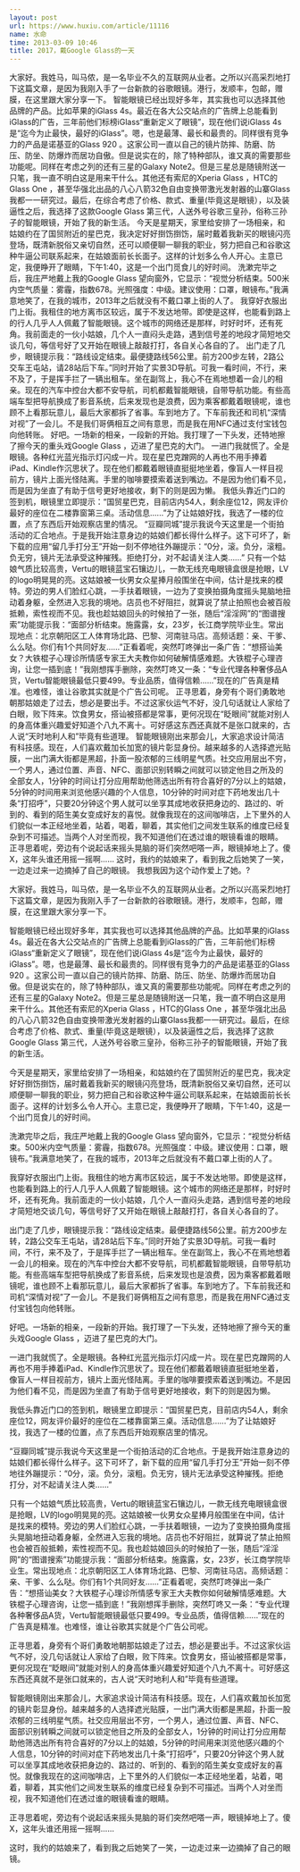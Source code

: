 ```yaml
---
layout: post
url: https://www.huxiu.com/article/11116
name: 水命
time: 2013-03-09 10:46
title: 2017，戴Google Glass的一天
---
```

大家好。我姓马，叫马侬，是一名毕业不久的互联网从业者。之所以兴高采烈地打下这篇文章，是因为我刚入手了一台新款的谷歌眼镜。港行，发顺丰，包邮，赠膜，在这里跟大家分享一下。 智能眼镜已经出现好多年，其实我也可以选择其他品牌的产品。比如苹果的iGlass 4s。最近在各大公交站点的广告牌上总能看到iGlass的广告，三年前他们标榜iGlass“重新定义了眼镜”，现在他们说iGlass 4s是“迄今为止最快，最好的iGlass”。嗯，也是最薄、最长和最贵的。同样很有竞争力的产品是诺基亚的Glass 920 。这家公司一直以自己的镜片防摔、防磨、防压、防坐、防爆炸而居功自傲。但是说实在的，除了特种部队，谁又真的需要那些功能呢。同样在考虑之列的还有三星的Galaxy Note2。但是三星总是随镜附送一只笔，我一直不明白这是用来干什么。其他还有索尼的Xperia Glass ，HTC的Glass One ，甚至华强北出品的八心八箭32色自由变换带激光发射器的山寨Glass我都一一研究过。最后，在综合考虑了价格、款式、重量(毕竟这是眼镜），以及装逼性之后，我选择了这款Google Glass 第三代，人送外号谷歌三皇孙，俗称三孙子的智能眼镜，开始了我的新生活。 今天是星期天，家里给安排了一场相亲，和姑娘约在了国贸附近的星巴克，我决定好好捯饬捯饬，届时戴着我新买的眼镜闪亮登场，既清新脱俗又亲切自然，还可以顺便聊一聊我的职业，努力把自己和谷歌这种牛逼公司联系起来，在姑娘面前长长面子。这样的计划多么令人开心。主意已定，我便睁开了眼睛，下午1:40，这是一个出门觅食儿的好时间。 洗漱完毕之后，我庄严地戴上我的Google Glass 望向窗外，它显示：“视觉分析结束。500米内空气质量：雾霾，指数678。光照强度：中级。建议使用：口罩，眼镜布。”我满意地笑了，在我的城市，2013年之后就没有不戴口罩上街的人了。 我穿好衣服出门上街。我租住的地方离市区较远，属于不发达地带。即使是这样，也能看到路上的行人几乎人人佩戴了智能眼镜。这个城市的网络还是那样，时好时坏，还有死角。我前面走的一伙小姑娘，几个人一直闷头走路，遇到信号差的地段才简短地交谈几句，等信号好了又开始在眼镜上敲敲打打，各自关心各自的了。 出门走了几步，眼镜提示我：“路线设定结束。最便捷路线56公里。前方200步左转，2路公交车王屯站，请28站后下车。”同时开始了实景3D导航。可我一看时间，不行，来不及了，于是挥手拦了一辆出租车。坐在副驾上，我心不在焉地想着一会儿的相亲。现在的汽车中控台大都不安导航，司机都戴智能眼镜，自带导航功能。有些高端车型把导航换成了影音系统，后来发现也是浪费，因为乘客都戴着眼镜呢，谁也顾不上看那玩意儿，最后大家都拆了省事。车到地方了。下车前我还和司机“深情对视”了一会儿。不是我们哥俩相互之间有意思，而是我在用NFC通过支付宝钱包向他转账。 好吧。一场新的相亲，一段新的开始。我打理了一下头发，还特地擦了擦今天的重头戏Google Glass ，迈进了星巴克的大门。 一进门我就慌了。全是眼镜。各种红光蓝光指示灯闪成一片。现在星巴克蹭网的人再也不用手捧着iPad、Kindle作沉思状了。现在他们都戴着眼镜直挺挺地坐着，像盲人一样目视前方，镜片上面光怪陆离。手里的咖啡要摸索着送到嘴边。不是因为他们看不见，而是因为坐直了有助于信号更好地接收，剩下的则是因为懒。 我低头靠近门口的签到机，眼镜里立即提示：“国贸星巴克，目前店内54人，剩余座位12，网友评价最好的座位在二楼靠窗第三桌。活动信息......”为了让姑娘好找，我选了一楼的位置，点了东西后开始观察店里的情况。 “豆瓣同城”提示我说今天这里是一个街拍活动的汇合地点。于是我开始注意身边的姑娘们都长得什么样子。这下可坏了，新下载的应用“留几手打分王”开始一刻不停地往外蹦提示：“0分，滚。负分，滚粗。负无穷，镜片无法承受这种摧残。拒绝打分，对不起请关注人类......” 只有一个姑娘气质比较高贵，Vertu的眼镜蓝宝石镶边儿，一款无线充电眼镜盒很是抢眼，LV的logo明晃晃的亮。这姑娘被一伙男女众星捧月般围坐在中间，估计是找来的模特。旁边的男人们脸红心跳，一手扶着眼镜，一边为了变换拍摄角度摇头晃脑地扭动着身躯，全然进入忘我的境地。店员也不好阻拦，就算说了禁止拍照也会被百般抵赖，索性视而不见。我也趁姑娘回头的时候拍了一张，随后“淫淫网”的“图谱搜索”功能提示我：“面部分析结束。施露露，女，23岁，长江商学院毕业生。常出现地点：北京朝阳区工人体育场北路、巴黎、河南驻马店。高频话题：亲、干爹、么么哒。你们有1个共同好友......”正看着呢，突然叮咚弹出一条广告：“想搭讪美女？大铁棍子心理诊所情感专家王大夫教你如何破解情感难题。大铁棍子心理咨询，让您一插到底！”我刚想挥手删除，突然叮咚又一条：“专业代理各种奢侈品A货，Vertu智能眼镜最低只要499。专业品质，值得信赖......”现在的广告真是精准。也难怪，谁让谷歌其实就是个广告公司呢。 正寻思着，身旁有个哥们勇敢地朝那姑娘走了过去，想必是要出手。不过这家伙运气不好，没几句话就让人家给了白眼，败下阵来。饮食男女，搭讪被搭都是常事，更何况现在“眨眼间”就能对别人的身高体重兴趣爱好知道个八九不离十。可好感这东西还真就不是张口就来的，古人说“天时地利人和”毕竟有些道理。 智能眼镜刚出来那会儿，大家追求设计简洁有科技感。现在，人们喜欢戴加长加宽的镜片彰显身份。越来越多的人选择遮光贴膜，一出门满大街都是黑超，扑面一股浓郁的三线明星气质。社交应用层出不穷，一个男人，通过位置、声音、NFC、面部识别转瞬之间就可以锁定他目之所及的全部女人，1分钟的时间让打分应用帮助他筛选出所有符合喜好的7分以上的姑娘，5分钟的时间用来浏览他感兴趣的个人信息，10分钟的时间对症下药地发出几十条“打招呼”，只要20分钟这个男人就可以坐享其成地收获把身边的、路过的、听到的、看到的陌生美女变成好友的喜悦。就像我现在的这间咖啡店，上下里外的人们貌似一本正经地坐着，站着，喝着，聊着，其实他们之间发生联系的维度已经复杂到不可描述。当两个人对坐而视，我不知道他们在透过谁的眼镜看谁的眼睛。 正寻思着呢，旁边有个说起话来摇头晃脑的哥们突然吧嗒一声，眼镜掉地上了。傻X，这年头谁还用摇一摇啊...... 这时，我约的姑娘来了，看到我之后她笑了一笑，一边走过来一边摘掉了自己的眼镜。 我想我因为这个动作爱上了她。?

大家好。我姓马，叫马侬，是一名毕业不久的互联网从业者。之所以兴高采烈地打下这篇文章，是因为我刚入手了一台新款的谷歌眼镜。港行，发顺丰，包邮，赠膜，在这里跟大家分享一下。

智能眼镜已经出现好多年，其实我也可以选择其他品牌的产品。比如苹果的iGlass 4s。最近在各大公交站点的广告牌上总能看到iGlass的广告，三年前他们标榜iGlass“重新定义了眼镜”，现在他们说iGlass 4s是“迄今为止最快，最好的iGlass”。嗯，也是最薄、最长和最贵的。同样很有竞争力的产品是诺基亚的Glass 920 。这家公司一直以自己的镜片防摔、防磨、防压、防坐、防爆炸而居功自傲。但是说实在的，除了特种部队，谁又真的需要那些功能呢。同样在考虑之列的还有三星的Galaxy Note2。但是三星总是随镜附送一只笔，我一直不明白这是用来干什么。其他还有索尼的Xperia Glass ，HTC的Glass One ，甚至华强北出品的八心八箭32色自由变换带激光发射器的山寨Glass我都一一研究过。最后，在综合考虑了价格、款式、重量(毕竟这是眼镜），以及装逼性之后，我选择了这款Google Glass 第三代，人送外号谷歌三皇孙，俗称三孙子的智能眼镜，开始了我的新生活。

今天是星期天，家里给安排了一场相亲，和姑娘约在了国贸附近的星巴克，我决定好好捯饬捯饬，届时戴着我新买的眼镜闪亮登场，既清新脱俗又亲切自然，还可以顺便聊一聊我的职业，努力把自己和谷歌这种牛逼公司联系起来，在姑娘面前长长面子。这样的计划多么令人开心。主意已定，我便睁开了眼睛，下午1:40，这是一个出门觅食儿的好时间。

洗漱完毕之后，我庄严地戴上我的Google Glass 望向窗外，它显示：“视觉分析结束。500米内空气质量：雾霾，指数678。光照强度：中级。建议使用：口罩，眼镜布。”我满意地笑了，在我的城市，2013年之后就没有不戴口罩上街的人了。

我穿好衣服出门上街。我租住的地方离市区较远，属于不发达地带。即使是这样，也能看到路上的行人几乎人人佩戴了智能眼镜。这个城市的网络还是那样，时好时坏，还有死角。我前面走的一伙小姑娘，几个人一直闷头走路，遇到信号差的地段才简短地交谈几句，等信号好了又开始在眼镜上敲敲打打，各自关心各自的了。

出门走了几步，眼镜提示我：“路线设定结束。最便捷路线56公里。前方200步左转，2路公交车王屯站，请28站后下车。”同时开始了实景3D导航。可我一看时间，不行，来不及了，于是挥手拦了一辆出租车。坐在副驾上，我心不在焉地想着一会儿的相亲。现在的汽车中控台大都不安导航，司机都戴智能眼镜，自带导航功能。有些高端车型把导航换成了影音系统，后来发现也是浪费，因为乘客都戴着眼镜呢，谁也顾不上看那玩意儿，最后大家都拆了省事。车到地方了。下车前我还和司机“深情对视”了一会儿。不是我们哥俩相互之间有意思，而是我在用NFC通过支付宝钱包向他转账。

好吧。一场新的相亲，一段新的开始。我打理了一下头发，还特地擦了擦今天的重头戏Google Glass ，迈进了星巴克的大门。

一进门我就慌了。全是眼镜。各种红光蓝光指示灯闪成一片。现在星巴克蹭网的人再也不用手捧着iPad、Kindle作沉思状了。现在他们都戴着眼镜直挺挺地坐着，像盲人一样目视前方，镜片上面光怪陆离。手里的咖啡要摸索着送到嘴边。不是因为他们看不见，而是因为坐直了有助于信号更好地接收，剩下的则是因为懒。

我低头靠近门口的签到机，眼镜里立即提示：“国贸星巴克，目前店内54人，剩余座位12，网友评价最好的座位在二楼靠窗第三桌。活动信息......”为了让姑娘好找，我选了一楼的位置，点了东西后开始观察店里的情况。

“豆瓣同城”提示我说今天这里是一个街拍活动的汇合地点。于是我开始注意身边的姑娘们都长得什么样子。这下可坏了，新下载的应用“留几手打分王”开始一刻不停地往外蹦提示：“0分，滚。负分，滚粗。负无穷，镜片无法承受这种摧残。拒绝打分，对不起请关注人类......”

只有一个姑娘气质比较高贵，Vertu的眼镜蓝宝石镶边儿，一款无线充电眼镜盒很是抢眼，LV的logo明晃晃的亮。这姑娘被一伙男女众星捧月般围坐在中间，估计是找来的模特。旁边的男人们脸红心跳，一手扶着眼镜，一边为了变换拍摄角度摇头晃脑地扭动着身躯，全然进入忘我的境地。店员也不好阻拦，就算说了禁止拍照也会被百般抵赖，索性视而不见。我也趁姑娘回头的时候拍了一张，随后“淫淫网”的“图谱搜索”功能提示我：“面部分析结束。施露露，女，23岁，长江商学院毕业生。常出现地点：北京朝阳区工人体育场北路、巴黎、河南驻马店。高频话题：亲、干爹、么么哒。你们有1个共同好友......”正看着呢，突然叮咚弹出一条广告：“想搭讪美女？大铁棍子心理诊所情感专家王大夫教你如何破解情感难题。大铁棍子心理咨询，让您一插到底！”我刚想挥手删除，突然叮咚又一条：“专业代理各种奢侈品A货，Vertu智能眼镜最低只要499。专业品质，值得信赖......”现在的广告真是精准。也难怪，谁让谷歌其实就是个广告公司呢。

正寻思着，身旁有个哥们勇敢地朝那姑娘走了过去，想必是要出手。不过这家伙运气不好，没几句话就让人家给了白眼，败下阵来。饮食男女，搭讪被搭都是常事，更何况现在“眨眼间”就能对别人的身高体重兴趣爱好知道个八九不离十。可好感这东西还真就不是张口就来的，古人说“天时地利人和”毕竟有些道理。

智能眼镜刚出来那会儿，大家追求设计简洁有科技感。现在，人们喜欢戴加长加宽的镜片彰显身份。越来越多的人选择遮光贴膜，一出门满大街都是黑超，扑面一股浓郁的三线明星气质。社交应用层出不穷，一个男人，通过位置、声音、NFC、面部识别转瞬之间就可以锁定他目之所及的全部女人，1分钟的时间让打分应用帮助他筛选出所有符合喜好的7分以上的姑娘，5分钟的时间用来浏览他感兴趣的个人信息，10分钟的时间对症下药地发出几十条“打招呼”，只要20分钟这个男人就可以坐享其成地收获把身边的、路过的、听到的、看到的陌生美女变成好友的喜悦。就像我现在的这间咖啡店，上下里外的人们貌似一本正经地坐着，站着，喝着，聊着，其实他们之间发生联系的维度已经复杂到不可描述。当两个人对坐而视，我不知道他们在透过谁的眼镜看谁的眼睛。

正寻思着呢，旁边有个说起话来摇头晃脑的哥们突然吧嗒一声，眼镜掉地上了。傻X，这年头谁还用摇一摇啊......

这时，我约的姑娘来了，看到我之后她笑了一笑，一边走过来一边摘掉了自己的眼镜。

